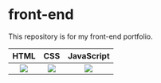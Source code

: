 # front-end
This repository is for my front-end portfolio.

<table>
  <thead>
    <tr>
      <th align="center">HTML</th>
      <th align="center">CSS</th>
      <th align="center">JavaScript</th>
    </tr>
  </thead>
  <tbody>
    <tr>
      <td class="img-block" align="center"><a href="https://iwasakishuto.github.io/front-end/tips/category/html.html"><img src="https://iwasakishuto.github.io/front-end/tips/theme/images/language/html.png"></a></td>
      <td class="img-block" align="center"><a href="https://iwasakishuto.github.io/front-end/tips/category/css.html"><img src="https://iwasakishuto.github.io/front-end/tips/theme/images/language/css.png"></a></td>
      <td class="img-block" align="center"><a href="https://iwasakishuto.github.io/front-end/tips/category/javascript.html"><img src="https://iwasakishuto.github.io/front-end/tips/theme/images/language/js.png"></a></td>
    </tr>
  </tbody>
</table>
